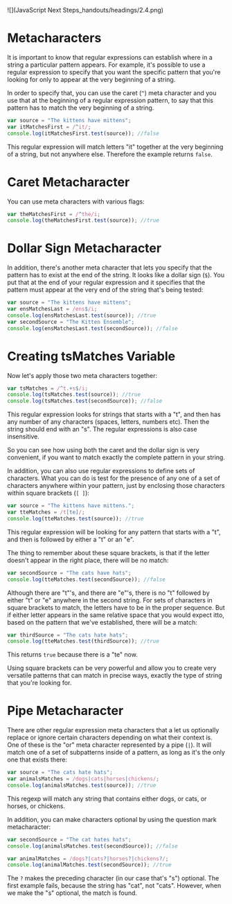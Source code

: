 ![](JavaScript Next Steps_handouts/headings/2.4.png)

# Metacharacters

It is important to know that regular expressions can establish where in a string a particular pattern appears. For example, it's possible to use a regular expression to specify that you want the specific pattern that you're looking for only to appear at the very beginning of a string.

In order to specify that, you can use the caret (`^`) meta character and you use that at the beginning of a regular expression pattern, to say that this pattern has to match the very beginning of a string.

```js
var source = "The kittens have mittens";
var itMatchesFirst = /^it/;
console.log(itMatchesFirst.test(source)); //false
```

This regular expression will match letters "it" together at the very beginning of a string, but not anywhere else. Therefore the example returns `false`.

# Caret Metacharacter

You can use meta characters with various flags:

```js
var theMatchesFirst = /^the/i;
console.log(theMatchesFirst.test(source)); //true
```

# Dollar Sign Metacharacter

In addition, there's another meta character that lets you specify that the pattern has to exist at the end of the string. It looks like a dollar sign (`$`). You put that at the end of your regular expression and it specifies that the pattern must appear at the very end of the string that's being tested:

```js
var source = "The kittens have mittens";
var ensMatchesLast = /ens$/i;
console.log(ensMatchesLast.test(source)); //true
var secondSource = "The Kitten Ensemble";
console.log(ensMatchesLast.test(secondSource)); //false
```

# Creating tsMatches Variable

Now let's apply those two meta characters together:

```js
var tsMatches = /^t.+s$/i;
console.log(tsMatches.test(source)); //true
console.log(tsMatches.test(secondSource)); //false
```

This regular expression looks for strings that starts with a "t", and then has any number of any characters (spaces, letters, numbers etc). Then the string should end with an "s". The regular expressions is also case insensitive.

So you can see how using both the caret and the dollar sign is very convenient, if you want to match exactly the complete pattern in your string.

In addition, you can also use regular expressions to define sets of characters. What you can do is test for the presence of any one of a set of characters anywhere within your pattern, just by enclosing those characters within square brackets (`[ ]`):

```js
var source = "The kittens have mittens.";
var tteMatches = /t[te]/;
console.log(tteMatches.test(source)); //true
```

This regular expression will be looking for any pattern that starts with a "t", and then is followed by either a "t" or an "e".

The thing to remember about these square brackets, is that if the letter doesn't appear in the right place, there will be no match:

```js
var secondSource = "The cats have hats";
console.log(tteMatches.test(secondSource)); //false
```

Although there are "t"'s, and there are "e"'s, there is no "t" followed by either "t" or "e" anywhere in the second string. For sets of characters in square brackets to match, the letters have to be in the proper sequence. But if either letter appears in the same relative space that you would expect itto, based on the pattern that we've established, there will be a match:

```js
var thirdSource = "The cats hate hats";
console.log(tteMatches.test(thirdSource)); //true
```

This returns `true` because there is a "te" now.

Using square brackets can be very powerful and allow you to create very versatile patterns that can match in precise ways, exactly the type of string that you're looking for.

# Pipe Metacharacter

There are other regular expression meta characters that a let us optionally replace or ignore certain characters depending on what their context is. One of these is the "or" meta character represented by a pipe (`|`). It will match one of a set of subpatterns inside of a pattern, as long as it's the only one that exists there:

```js
var source = "The cats hate hats";
var animalsMatches = /dogs|cats|horses|chickens/;
console.log(animalsMatches.test(source)); //true
```

This regexp will match any string that contains either dogs, or cats, or horses, or chickens.

In addition, you can make characters optional by using the question mark metacharacter:

```js
var secondSource = "The cat hates hats";
console.log(animalsMatches.test(secondSource)); //false

var animalMatches = /dogs?|cats?|horses?|chickens?/;
console.log(animalMatches.test(secondSource)); //true
```

The `?` makes the preceding character (in our case that's "s") optional. The first example fails, because the string has "cat", not "cats". However, when we make the "s" optional, the match is found.
